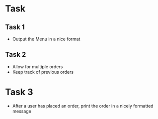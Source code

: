 # Task
## Task 1
- Output the Menu in a nice format

## Task 2
- Allow for multiple orders
- Keep track of previous orders

# Task 3
- After a user has placed an order, print the order in a nicely formatted message
